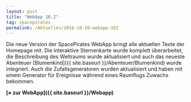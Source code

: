 ```yaml
---
layout: post
title: "WebApp 10.2"
tag: spacepirates
permalink: /Aktuelles/2016-10-16-webapp-102
---
```


Die neue Version der SpacePirates WebApp bringt alle aktuellen Texte der Homepage mit. Die interaktive Sternenkarte wurde komplett überarbeitet, die Beschreibung des Weltraums wurde aktualisiert und auch das neueste Abenteuer [Blumenkind]({{ site.baseurl }}/Abenteuer/Blumenkind) wurde integriert. Auch die Zufallsgeneratoren wurden aktualisiert und haben mit einem Generator für Ereignisse während eines Raumflugs Zuwachs bekommen.

**[&raquo; zur WebApp]({{ site.baseurl }}/Webapp)**


